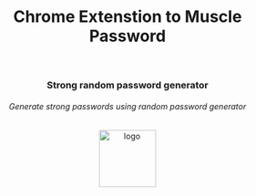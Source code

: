 <div align="center">
  <h1>Chrome Extenstion to Muscle Password</h1><br>
  <h3>Strong random password generator</h3>
  <h6>Generate strong passwords using random password generator</h6>
  <img src="https://avatars.githubusercontent.com/u/151626010?s=200&v=4" style="width: 100px" alt="logo" />
</div>
